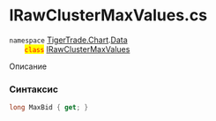 
# IRawClusterMaxValues.cs
`namespace` [TigerTrade.Chart](../../../../TigerTrade.Chart.md).[Data](../../../../TigerTrade.Chart/Data.md)  
&nbsp;&nbsp;&nbsp;&nbsp;&nbsp;&nbsp;&nbsp;<mark style="color:red;">`class`</mark> [IRawClusterMaxValues](../../IRawClusterMaxValues.cs.md)

Описание

### Синтаксис
```csharp
long MaxBid { get; }
```
